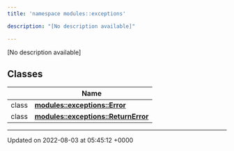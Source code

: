 ```yaml
---
title: 'namespace modules::exceptions'

description: "[No description available]"

---
```







[No description available]

## Classes

|                | Name           |
| -------------- | -------------- |
| class | **[modules::exceptions::Error](/documentation/code/darkbit/classes/classmodules_1_1exceptions_1_1error/)**  |
| class | **[modules::exceptions::ReturnError](/documentation/code/darkbit/classes/classmodules_1_1exceptions_1_1returnerror/)**  |






-------------------------------

Updated on 2022-08-03 at 05:45:12 +0000